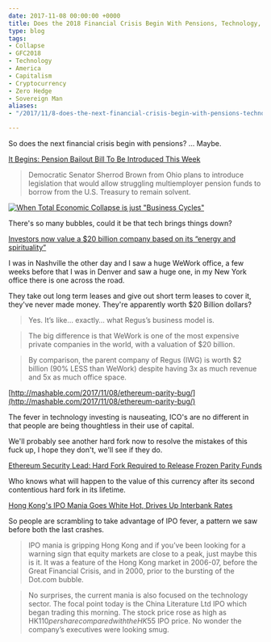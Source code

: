 ```yaml
---
date: 2017-11-08 00:00:00 +0000
title: Does the 2018 Financial Crisis Begin With Pensions, Technology, or Something Else?
type: blog
tags:
- Collapse
- GFC2018
- Technology
- America
- Capitalism
- Cryptocurrency
- Zero Hedge
- Sovereign Man
aliases:
- "/2017/11/8-does-the-next-financial-crisis-begin-with-pensions-technology-or-something-else/"

---
```

So does the next financial crisis begin with pensions? ... Maybe.

[It Begins: Pension Bailout Bill To Be Introduced This Week](http://www.zerohedge.com/news/2017-11-08/it-begins-democratic-senator-introduce-bill-taxpayer-funded-pension-bailouts)

> Democratic Senator Sherrod Brown from Ohio plans to introduce legislation that would allow struggling multiemployer pension funds to borrow from the U.S. Treasury to remain solvent.

[![When Total Economic Collapse is just "Business Cycles"](/images/2017/11/collapse-business-cycles.jpg)](https://www.reddit.com/r/FULLCOMMUNISM/comments/7c49s5/stock_markets_irl/)

There's so many bubbles, could it be that tech brings things down?

[Investors now value a $20 billion company based on its “energy and spirituality”](https://www.sovereignman.com/trends/investors-now-value-a-20-billion-company-based-on-its-energy-and-spirituality-22591/)

I was in Nashville the other day and I saw a huge WeWork office, a few weeks before that I was in Denver and saw a huge one, in my New York office there is one across the road.

They take out long term leases and give out short term leases to cover it, they've never made money. They're apparently worth $20 Billion dollars?

> Yes. It’s like… exactly… what Regus’s business model is.

> The big difference is that WeWork is one of the most expensive private companies in the world, with a valuation of $20 billion.

> By comparison, the parent company of Regus (IWG) is worth $2 billion (90% LESS than WeWork) despite having 3x as much revenue and 5x as much office space.

[http://mashable.com/2017/11/08/ethereum-parity-bug/](http://mashable.com/2017/11/08/ethereum-parity-bug/)

The fever in technology investing is nauseating, ICO's are no different in that people are being thoughtless in their use of capital.

We'll probably see another hard fork now to resolve the mistakes of this fuck up, I hope they don't, we'll see if they do.

[Ethereum Security Lead: Hard Fork Required to Release Frozen Parity Funds](https://www.coindesk.com/ethereum-security-lead-hard-fork-required-to-release-frozen-parity-funds/)

Who knows what will happen to the value of this currency after its second contentious hard fork in its lifetime.

[Hong Kong's IPO Mania Goes White Hot, Drives Up Interbank Rates](http://www.zerohedge.com/news/2017-11-08/hong-kongs-ipo-mania-goes-white-hot-drives-interbank-rates)

So people are scrambling to take advantage of IPO fever, a pattern we saw before both the last crashes.

> IPO mania is gripping Hong Kong and if you’ve been looking for a warning sign that equity markets are close to a peak, just maybe this is it. It was a feature of the Hong Kong market in 2006-07, before the Great Financial Crisis, and in 2000, prior to the bursting of the Dot.com bubble.

> No surprises, the current mania is also focused on the technology sector. The focal point today is the China Literature Ltd IPO which began trading this morning. The stock price rose as high as HK$110 per share compared with the HK$55 IPO price. No wonder the company’s executives were looking smug.
